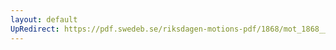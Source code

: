 ```yaml
---
layout: default
UpRedirect: https://pdf.swedeb.se/riksdagen-motions-pdf/1868/mot_1868__ak__00135/mot_1868__ak__00135_002.pdf
---
```

